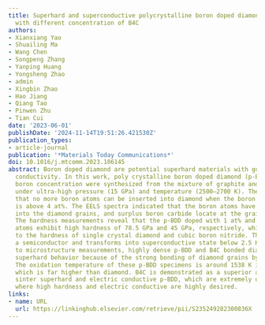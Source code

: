 ```yaml
---
title: Superhard and superconductive polycrystalline boron doped diamond synthesized
  with different concentration of B4C
authors:
- Xianxiang Yao
- Shuailing Ma
- Wang Chen
- Songpeng Zhang
- Yanping Huang
- Yongsheng Zhao
- admin
- Xingbin Zhao
- Hao Jiang
- Qiang Tao
- Pinwen Zhu
- Tian Cui
date: '2023-06-01'
publishDate: '2024-11-14T19:51:26.421530Z'
publication_types:
- article-journal
publication: '*Materials Today Communications*'
doi: 10.1016/j.mtcomm.2023.106145
abstract: Boron doped diamond are potential superhard materials with good electric
  conductivity. In this work, poly­ crystalline boron doped diamond (p-BDD) with different
  boron concentration were synthesized from the mixture of graphite and boron carbide
  under ultra-high pressure (15 GPa) and temperature (2500–2700 K). The results indicate
  that no more boron atoms can be inserted into diamond when the boron concentration
  is above 4 at%. The EELS spectra indicated that the boron atoms have been doped
  into the diamond grains, and surplus boron carbide locate at the grain boundary.
  The hardness measurements reveal that the p-BDD doped with 1 at% and 23 at% boron
  atoms exhibit high hardness of 78.5 GPa and 45 GPa, respectively, which is equivalent
  to the hardness of single crystal diamond and cubic boron nitride. The p-BDD is
  a semiconductor and transforms into superconductive state below 2.5 K. According
  to microstructure measurements, highly dense p-BDD and B4C bonded diamond exhibit
  superhard behavior because of the strong bonding of diamond grains by B4C additives.
  The oxidation temperature of these p-BDD specimens is around 1538 K in the air,
  which is far higher than diamond. B4C is demonstrated as a superior additive to
  sinter superhard and electric conductive p-BDD, which are extremely useful in areas
  where high hardness and electric conductive are highly desired.
links:
- name: URL
  url: https://linkinghub.elsevier.com/retrieve/pii/S235249282300836X
---
```


